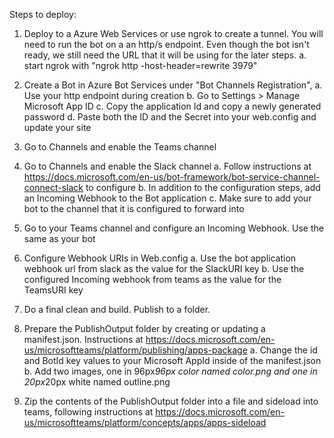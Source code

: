 Steps to deploy:

1. Deploy to a Azure Web Services or use ngrok to create a tunnel. You will need to run the bot on a an http/s endpoint. Even though the bot isn't ready, we still need the URL that it will be using for the later steps.
 a. start ngrok with "ngrok http -host-header=rewrite 3979"

2. Create a Bot in Azure Bot Services under "Bot Channels Registration",
 a. Use your http endpoint during creation
 b. Go to Settings > Manage Microsoft App ID
 c. Copy the application Id and copy a newly generated password
 d. Paste both the ID and the Secret into your web.config and update your site

3. Go to Channels and enable the Teams channel

4. Go to Channels and enable the Slack channel
 a. Follow instructions at https://docs.microsoft.com/en-us/bot-framework/bot-service-channel-connect-slack to configure
 b. In addition to the configuration steps, add an Incoming Webhook to the Bot application
 c. Make sure to add your bot to the channel that it is configured to forward into

5. Go to your Teams channel and configure an Incoming Webhook. Use the same as your bot

6. Configure Webhook URIs in Web.config
 a. Use the bot application webhook url from slack as the value for the SlackURI key
 b. Use the configured Incoming webhook from teams as the value for the TeamsURI key

7. Do a final clean and build. Publish to a folder.

8. Prepare the PublishOutput folder by creating or updating a manifest.json. Instructions at https://docs.microsoft.com/en-us/microsoftteams/platform/publishing/apps-package
 a. Change the id and BotId key values to your Microsoft AppId inside of the manifest.json
 b. Add two images, one in 96px*96px color named color.png and one in 20px*20px white named outline.png

9. Zip the contents of the PublishOutput folder into a file and sideload into teams, following instructions at https://docs.microsoft.com/en-us/microsoftteams/platform/concepts/apps/apps-sideload
